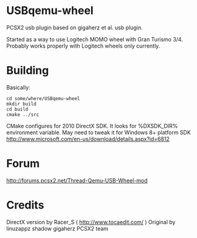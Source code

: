 USBqemu-wheel
=============

PCSX2 usb plugin based on gigaherz et al. usb plugin.

Started as a way to use Logitech MOMO wheel with Gran Turismo 3/4.
Probably works properly with Logitech wheels only currently.

Building
==========

Basically:

	cd some/where/USBqemu-wheel
	mkdir build
	cd build
	cmake ../src
	
CMake configures for 2010 DirectX SDK. It looks for %DXSDK_DIR% environment variable.
May need to tweak it for Windows 8+ platform SDK
http://www.microsoft.com/en-us/download/details.aspx?id=6812

Forum
=========
http://forums.pcsx2.net/Thread-Qemu-USB-Wheel-mod

Credits
=========

DirectX version by Racer_S ( http://www.tocaedit.com/ )
Original by  
 linuzappz
 shadow
 gigaherz
 PCSX2 team